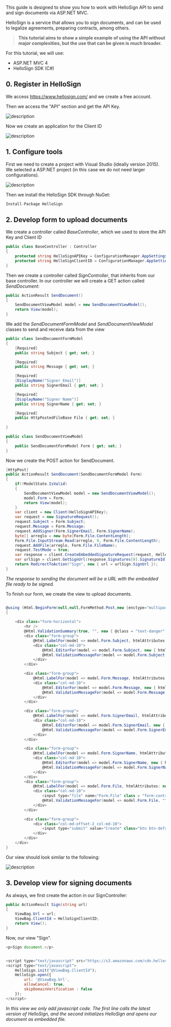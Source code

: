 This guide is designed to show you how to work with HelloSign API to send and sign documents via ASP.NET MVC.

HelloSign is a service that allows you to sign documents, and can be used to legalize agreements, preparing contracts, among others.

> **This tutorial aims to show a simple example of using the API without major complexities, but the use that can be given is much broader.**

For this tutorial, we will use:
- ASP.NET MVC 4
- HelloSign SDK (C#)


## 0. Register in HelloSign

We access https://www.hellosign.com/ and we create a free account.

Then we access the "API" section and get the API Key.


![description](https://raw.githubusercontent.com/pluralsight/guides/master/images/c9139c91-2bdb-429c-8381-8f0de3bf85f1.JPG)

Now we create an application for the Client ID


![description](https://raw.githubusercontent.com/pluralsight/guides/master/images/5da022ae-deab-4277-987d-652ca0d58205.JPG)



 
## 1. Configure tools

First we need to create a project with Visual Studio (ideally version 2015). We selected a ASP.NET project (in this case we do not need larger configurations).


![description](https://raw.githubusercontent.com/pluralsight/guides/master/images/62eb9d50-c750-4d9d-a5c2-04d04bce95dc.JPG)


Then we install the HelloSign SDK through NuGet:

```c#
Install-Package HelloSign
```

## 2. Develop form to upload documents

We create a controller called *BaseController*, which we used to store the API Key and Client ID

```c#
public class BaseController : Controller
{
    protected string HelloSignAPIKey = ConfigurationManager.AppSettings["HelloSignAPIKey"];
    protected string HelloSignClientID = ConfigurationManager.AppSettings["HelloSignClientID"];
}
```

Then we create a controller called *SignController*, that inherits from our base controller. In our controller we will create a GET action called *SendDocument*:

```c#
public ActionResult SendDocument()
{
    SendDocumentViewModel model = new SendDocumentViewModel();
    return View(model);
}
```

We add the *SendDocumentFormModel* and *SendDocumentViewModel* classes to send and receive data from the view

```c#
public class SendDocumentFormModel
{
    [Required]
    public string Subject { get; set; }

    [Required]
    public string Message { get; set; }

    [Required]
    [DisplayName("Signer Email")]
    public string SignerEmail { get; set; }

    [Required]
    [DisplayName("Signer Name")]
    public string SignerName { get; set; }

    [Required]
    public HttpPostedFileBase File { get; set; }
    
}
```

```c#
public class SendDocumentViewModel
{
    public SendDocumentFormModel Form { get; set; }
}
```

Now we create the POST action for SendDocument.

```c#
[HttpPost]
public ActionResult SendDocument(SendDocumentFormModel Form)
{
    if(!ModelState.IsValid)
    {
        SendDocumentViewModel model = new SendDocumentViewModel();
        model.Form = Form;
        return View(model);
    }
    var client = new Client(HelloSignAPIKey);
    var request = new SignatureRequest();
    request.Subject = Form.Subject;
    request.Message = Form.Message;
    request.AddSigner(Form.SignerEmail, Form.SignerName);
    byte[] arreglo = new byte[Form.File.ContentLength];
    Form.File.InputStream.Read(arreglo, 0, Form.File.ContentLength);
    request.AddFile(arreglo, Form.File.FileName);
    request.TestMode = true;
    var response = client.CreateEmbeddedSignatureRequest(request, HelloSignClientID);
    var urlSign = client.GetSignUrl(response.Signatures[0].SignatureId);
    return RedirectToAction("Sign", new { url = urlSign.SignUrl });
}
```
_The response to sending the document will be a URL with the embedded file ready to be signed._


To finish our form, we create the view to upload documents.

```c#

@using (Html.BeginForm(null,null,FormMethod.Post,new {enctype="multipart/form-data" }))
{
    
    <div class="form-horizontal">
        <hr />
        @Html.ValidationSummary(true, "", new { @class = "text-danger" })
        <div class="form-group">
            @Html.LabelFor(model => model.Form.Subject, htmlAttributes: new { @class = "control-label col-md-2" })
            <div class="col-md-10">
                @Html.EditorFor(model => model.Form.Subject, new { htmlAttributes = new { @class = "form-control" } })
                @Html.ValidationMessageFor(model => model.Form.Subject, "", new { @class = "text-danger" })
            </div>
        </div>

        <div class="form-group">
            @Html.LabelFor(model => model.Form.Message, htmlAttributes: new { @class = "control-label col-md-2" })
            <div class="col-md-10">
                @Html.EditorFor(model => model.Form.Message, new { htmlAttributes = new { @class = "form-control" } })
                @Html.ValidationMessageFor(model => model.Form.Message, "", new { @class = "text-danger" })
            </div>
        </div>

        <div class="form-group">
            @Html.LabelFor(model => model.Form.SignerEmail, htmlAttributes: new { @class = "control-label col-md-2" })
            <div class="col-md-10">
                @Html.EditorFor(model => model.Form.SignerEmail, new { htmlAttributes = new { @class = "form-control", type="email" } })
                @Html.ValidationMessageFor(model => model.Form.SignerEmail, "", new { @class = "text-danger" })
            </div>
        </div>

        <div class="form-group">
            @Html.LabelFor(model => model.Form.SignerName, htmlAttributes: new { @class = "control-label col-md-2" })
            <div class="col-md-10">
                @Html.EditorFor(model => model.Form.SignerName, new { htmlAttributes = new { @class = "form-control" } })
                @Html.ValidationMessageFor(model => model.Form.SignerName, "", new { @class = "text-danger" })
            </div>
        </div>
        <div class="form-group">
            @Html.LabelFor(model => model.Form.File, htmlAttributes: new { @class = "control-label col-md-2" })
            <div class="col-md-10">
                <input type="file" name="Form.File" class = "form-control" />
                @Html.ValidationMessageFor(model => model.Form.File, "", new { @class = "text-danger" })
            </div>
        </div>

        <div class="form-group">
            <div class="col-md-offset-2 col-md-10">
                <input type="submit" value="Create" class="btn btn-default" />
            </div>
        </div>
    </div>
}

```

Our view should look similar to the following:


![description](https://raw.githubusercontent.com/pluralsight/guides/master/images/e878b668-17bd-4807-8a9f-ce7504f46a5d.JPG)



## 3. Develop view for signing documents

As always, we first create the action in our SignController:
```c#
public ActionResult Sign(string url)
{
    ViewBag.Url = url;
    ViewBag.ClientId = HelloSignClientID;
    return View();
}
```

Now, our view "Sign".


```javascript
<p>Sign document.</p>


<script type="text/javascript" src="https://s3.amazonaws.com/cdn.hellosign.com/public/js/hellosign-embedded.LATEST.min.js"></script>
<script type="text/javascript">
    HelloSign.init("@ViewBag.ClientId");
    HelloSign.open({
        url: '@ViewBag.Url',
        allowCancel: true,
        skipDomainVerification : false
    });
</script>
```

_In this view we only add javascript code.
The first line calls the latest version of HelloSign, and the second initializes HelloSign and opens our document as embedded file._

